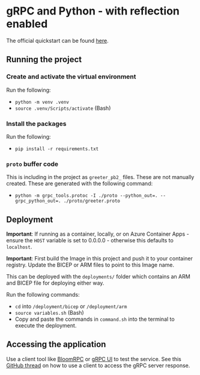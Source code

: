 # gRPC and Python - with reflection enabled

The official quickstart can be found [here](https://grpc.io/docs/languages/python/quickstart/).

## Running the project
### Create and activate the virtual environment
Run the following:
- `python -m venv .venv`
- `source .venv/Scripts/activate` (Bash)

### Install the packages
Run the following:
- `pip install -r requirements.txt`

### `proto` buffer code
This is including in the project as `greeter_pb2_` files. These are not manually created. These are generated with the following command:

- `python -m grpc_tools.protoc -I ./proto --python_out=. --grpc_python_out=. ./proto/greeter.proto`

## Deployment

**Important**: If running as a container, locally, or on Azure Container Apps - ensure the `HOST` variable is set to 0.0.0.0 - otherwise this defaults to `localhost`.

**Important**: First build the Image in this project and push it to your container registry. Update the BICEP or ARM files to point to this Image name.

This can be deployed with the `deployments/` folder which contains an ARM and BICEP file for deploying either way.

Run the following commands:
- `cd` into `/deployment/bicep` or `/deployment/arm`
- `source variables.sh` (Bash)
- Copy and paste the commands in `command.sh` into the terminal to execute the deployment.

## Accessing the application
Use a client tool like [BloomRPC](https://github.com/bloomrpc/bloomrpc) or [gRPC UI](https://github.com/fullstorydev/grpcui) to test the service. See this [GitHub thread](https://github.com/microsoft/azure-container-apps/issues/38#issuecomment-977223930) on how to use a client to access the gRPC server response.
